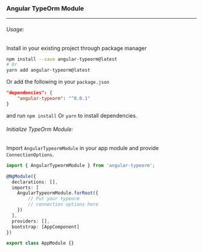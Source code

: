 ### Angular TypeOrm Module

---

###### Usage:

Install in your existing project through package manager

```bash
npm install --save angular-typeorm@latest
# Or 
yarn add angular-typeorm@latest
```

Or add the following in your `package.json`

```json
"dependencies": {
    "angular-typeorm": "^0.0.1"
}
```

and run `npm install` Or `yarn` to install dependencies.



###### Initialize TypeOrm Module:

Import `AngularTypeormModule` in your app module and provide `ConnectionOptions`.

```ts
import { AngularTypeormModule } from 'angular-typeorm';

@NgModule({
  declarations: [],
  imports: [
    AngularTypeormModule.forRoot({
        // Put your typeorm
        // connection options here  
    })
  ],
  providers: [],
  bootstrap: [AppComponent]
})

export class AppModule {}
```
